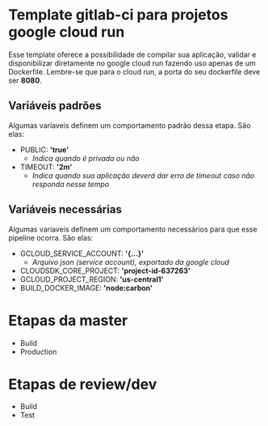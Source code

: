 # Template gitlab-ci para projetos google cloud run
Esse template oferece a possibilidade de compilar sua aplicação, validar e disponibilizar diretamente no google cloud run fazendo uso apenas de um Dockerfile.
Lembre-se que para o cloud run, a porta do seu dockerfile deve ser **8080**.

## Variáveis padrões
Algumas variaveis definem um comportamento padrão dessa etapa. São elas:
- PUBLIC: **'true'**
  - _Indica quando é privada ou não_
- TIMEOUT: **'2m'**
   - _Indica quando sua aplicação deverá dar erro de timeout caso não responda nesse tempo_

## Variáveis necessárias
Algumas variaveis definem um comportamento necessários para que esse pipeline ocorra. São elas:
- GCLOUD_SERVICE_ACCOUNT: **'{...}'**
  - _Arquivo json (service account), exportado da google cloud_
- CLOUDSDK_CORE_PROJECT: **'project-id-637263'**
- GCLOUD_PROJECT_REGION: **'us-central1'**
- BUILD_DOCKER_IMAGE: **'node:carbon'**

# Etapas da master
- Build
- Production

# Etapas de review/dev
- Build
- Test
